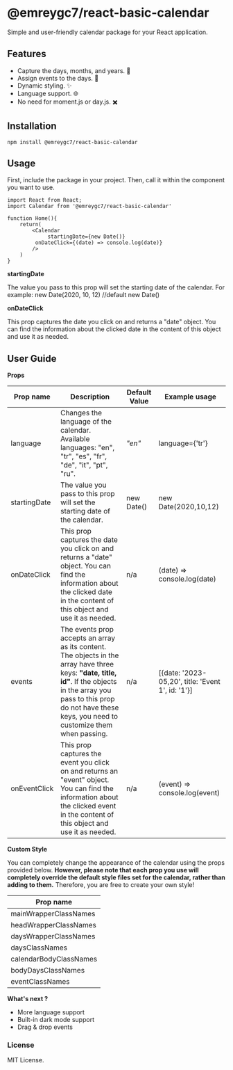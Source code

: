 # @emreygc7/react-basic-calendar



Simple and user-friendly calendar package for your React application. 

 
## Features

- Capture the days, months, and years. 📆
- Assign events to the days. 🎉
- Dynamic styling. ✨
- Language support. 🌐
- No need for moment.js or day.js. ✖️

## Installation

    npm install @emreygc7/react-basic-calendar

## Usage
First, include the package in your project. Then, call it within the component you want to use.

    import React from React; 
    import Calendar from '@emreygc7/react-basic-calendar'
    
    function Home(){
	    return(
		    <Calendar
		         startingDate={new Date()}
			 onDateClick={(date) => console.log(date)}
		    /> 
	    )
    }


**startingDate**

The value you pass to this prop will set the starting date of the calendar. For example: new Date(2020, 10, 12) //default new Date()


**onDateClick**

This prop captures the date you click on and returns a "date" object. You can find the information about the clicked date in the content of this object and use it as needed.

## User Guide

**Props**

|Prop name|Description|Default Value|Example usage|
|--|--|--|--|
|language| Changes the language of the calendar. Available languages:  "en", "tr", "es", "fr", "de", "it", "pt", "ru". |*"en"*| language={'tr'} |
|startingDate|The value you pass to this prop will set the starting date of the calendar.|new Date()| new Date(2020,10,12)|
|onDateClick|This prop captures the date you click on and returns a "date" object. You can find the information about the clicked date in the content of this object and use it as needed.|n/a| (date) => console.log(date) |
|events|The events prop accepts an array as its content. The objects in the array have three keys: **"date, title, id"**. If the objects in the array you pass to this prop do not have these keys, you need to customize them when passing.|n/a|[{date: '2023-05,20', title: 'Event 1', id: '1'}]|
|onEventClick|This prop captures the event you click on and returns an "event" object. You can find the information about the clicked event in the content of this object and use it as needed.|n/a| (event) => console.log(event) |


**Custom Style**

You can completely change the appearance of the calendar using the props provided below. **However, please note that each prop you use will completely override the default style files set for the calendar, rather than adding to them.** Therefore, you are free to create your own style!

|Prop name|
|--|
|mainWrapperClassNames| 
|headWrapperClassNames|
|daysWrapperClassNames|
|daysClassNames|
|calendarBodyClassNames|
|bodyDaysClassNames|
|eventClassNames|

**What's next ?**

 - More language support
 - Built-in dark mode support
 - Drag & drop events

### License
MIT License.
